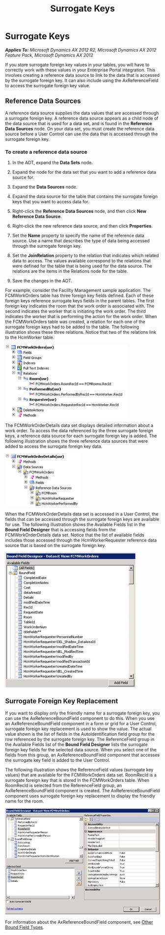 ﻿---
title: Surrogate Keys
TOCTitle: Surrogate Keys
ms:assetid: fedb0c16-dc77-45d1-83ba-c40baf8deffd
ms:mtpsurl: https://msdn.microsoft.com/en-us/library/Hh330357(v=AX.60)
ms:contentKeyID: 36806170
ms.date: 11/07/2012
mtps_version: v=AX.60
---

# Surrogate Keys 


_**Applies To:** Microsoft Dynamics AX 2012 R2, Microsoft Dynamics AX 2012 Feature Pack, Microsoft Dynamics AX 2012_

If you store surrogate foreign key values in your tables, you will have to correctly work with these values in your Enterprise Portal integration. This involves creating a reference data source to link to the data that is accessed by the surrogate foreign key. It can also include using the AxReferenceField to access the surrogate foreign key value.

## Reference Data Sources

A reference data source supplies the data values that are accessed through a surrogate foreign key. A reference data source appears as a child node of the data source that is used for a data set, and is found in the **Reference Data Sources** node. On your data set, you must create the reference data source before a User Control can use the data that is accessed through the surrogate foreign key.

### To create a reference data source

1.  In the AOT, expand the **Data Sets** node.

2.  Expand the node for the data set that you want to add a reference data source for.

3.  Expand the **Data Sources** node.

4.  Expand the data source for the table that contains the surrogate foreign keys that you want to access data for.

5.  Right-click the **Reference Data Sources** node, and then click **New Reference Data Source**.

6.  Right-click the new reference data source, and then click **Properties**.

7.  Set the **Name** property to specify the name of the reference data source. Use a name that describes the type of data being accessed through the surrogate foreign key.

8.  Set the **JoinRelation** property to the relation that indicates which related data to access. The values available correspond to the relations that were defined for the table that is being used for the data source. The relations are the items in the Relations node for the table.

9.  Save the changes in the AOT.

For example, consider the Facility Management sample application. The FCMWorkOrders table has three foreign key fields defined. Each of these foreign keys reference surrogate keys fields in the parent tables. The first foreign key indicates the room that the work order is associated with. The second indicates the worker that is initiating the work order. The third indicates the worker that is performing the action for the work order. When the FCMWorkOrders table was created, a relation for each one of the surrogate foreign keys had to be added to the table. The following illustration shows these three relations. Notice that two of the relations link to the HcmWorker table.

![Relations for Surrogate Foreign Keys](images/Hh330357.EP_TableRelations(AX.60).gif "Relations for Surrogate Foreign Keys")

The FCMWorkOrderDetails data set displays detailed information about a work order. To access the data referenced by the three surrogate foreign keys, a reference data source for each surrogate foreign key is added. The following illustration shows the three reference data sources that were added to access the surrogate foreign key data.

![Reference Data Sources for Surrogate Foreign Keys](images/Hh330357.EP_Reference(AX.60).gif "Reference Data Sources for Surrogate Foreign Keys")

When the FCMWorkOrderDetails data set is accessed in a User Control, the fields that can be accessed through the surrogate foreign keys are available for use. The following illustration shows the Available Fields list in the **Bound Field Designer** that is accessing fields from the FCMWorkOrderDetails data set. Notice that the list of available fields includes those accessed through the HcmWorkerRequester reference data source that is based on the surrogate foreign key.

![Fields available from Reference Data Sources](images/Hh330357.EP_BoundFieldDesignerRefDataSource(AX.60).gif "Fields available from Reference Data Sources")

## Surrogate Foreign Key Replacement

If you want to display only the friendly name for a surrogate foreign key, you can use the AxReferenceBoundField component to do this. When you use an AxReferenceBoundField component in a form or grid for a User Control, surrogate foreign key replacement is used to show the value. The actual value shown is the list of fields in the AutoIdentification field group for the row referenced by the surrogate foreign key. The ReferenceField group in the Available Fields list of the **Bound Field Designer** lists the surrogate foreign key fields for the selected data source. When you select one of the fields from this group, an AxReferenceBoundField component that accesses the surrogate key field is added to the User Control.

The following illustration shows the ReferenceField values (surrogate key values) that are available for the FCMWorkOrders data set. RoomRecId is a surrogate foreign key that is stored in the FCMWorkOrders table. When RoomRecId is selected from the ReferenceField group, an AxReferenceBoundField component is created. The AxReferenceBoundField component uses surrogate foreign key replacement to display the friendly name for the room.

![ReferenceField group lists surrogate foreign keys](images/Hh330357.EP_BoundFieldDesginerReferenceField(AX.60).gif "ReferenceField group lists surrogate foreign keys")

For information about the AxReferenceBoundField component, see [Other Bound Field Types](other-bound-field-types.md).

